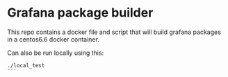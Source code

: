 # Grafana package builder

This repo contains a docker file and script
that will build grafana packages in a centos6.6 docker container.

Can also be run locally using this:

````
./local_test
```

